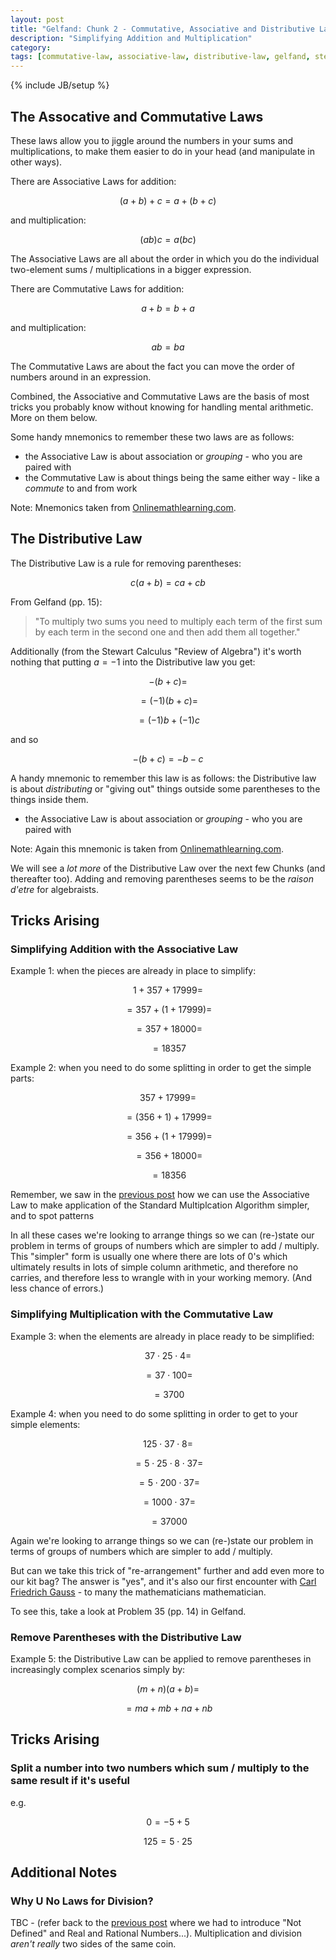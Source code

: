 ```yaml
---
layout: post
title: "Gelfand: Chunk 2 - Commutative, Associative and Distributive Laws"
description: "Simplifying Addition and Multiplication"
category: 
tags: [commutative-law, associative-law, distributive-law, gelfand, stewart-algebra-review, tricks]
---
```

{% include JB/setup %}

## The Assocative and Commutative Laws
These laws allow you to jiggle around the numbers in your sums and multiplications, to make them easier to do in your head (and manipulate in other ways).

There are Associative Laws for addition:

$$(a + b) + c = a + (b + c)$$
    
and multiplication:

$$(ab)c = a(bc)$$

The Associative Laws are all about the order in which you do the individual two-element sums / multiplications in a bigger expression.

There are Commutative Laws for addition:

$$a + b = b + a$$

and multiplication:

$$ab = ba$$

The Commutative Laws are about the fact you can move the order of numbers around in an expression.

Combined, the Associative and Commutative Laws are the basis of most tricks you probably know without knowing for handling mental arithmetic.  More on them below.

Some handy mnemonics to remember these two laws are as follows:

 * the Associative Law is about association or _grouping_ - who you are paired with
 * the Commutative Law is about things being the same either way - like a _commute_ to and from work
 
Note: Mnemonics taken from [Onlinemathlearning.com](http://www.onlinemathlearning.com/pre-algebra-mnemonics.html).

## The Distributive Law
The Distributive Law is a rule for removing parentheses:  

$$c(a + b) = ca + cb$$

From Gelfand (pp. 15): 

> "To multiply two sums you need to multiply each term of the first sum by each term in the second one and then add them all together."

Additionally (from the Stewart Calculus "Review of Algebra") it's worth nothing that putting $a = -1$ into the Distributive law you get:

$$-(b + c) = $$

$$ = (-1)(b + c) = $$

$$ = (-1)b + (-1)c $$

and so

$$-(b + c) = -b - c$$

A handy mnemonic to remember this law is as follows: the Distributive law is about _distributing_ or "giving out" things outside some parentheses to the things inside them.

 * the Associative Law is about association or _grouping_ - who you are paired with
 
Note: Again this mnemonic is taken from [Onlinemathlearning.com](http://www.onlinemathlearning.com/pre-algebra-mnemonics.html).

We will see a _lot more_ of the Distributive Law over the next few Chunks (and thereafter too).  Adding and removing parentheses seems to be the _raison d'etre_ for algebraists.

## Tricks Arising

### Simplifying Addition with the Associative Law

Example 1: when the pieces are already in place to simplify: 

$$   1 + 357 + 17999 = $$

$$ = 357 + (1 + 17999) = $$

$$ = 357 + 18000 = $$

$$ = 18357 $$

Example 2: when you need to do some splitting in order to get the simple parts: 

$$    357 + 17999 = $$

$$ = (356 + 1) + 17999 = $$

$$ =  356 + (1 + 17999) = $$

$$ =  356 + 18000 = $$

$$ =  18356 $$

Remember, we saw in the [previous post](https://andrewharmellaw.github.io/algebra/2016/11/16/gelfands-algebra-chunk-1-fundamentals) how we can use the Associative Law to make application of the Standard Multiplcation Algorithm simpler, and to spot patterns 

In all these cases we're looking to arrange things so we can (re-)state our problem in terms of groups of numbers which are simpler to add / multiply. This "simpler" form is usually one where there are lots of $0$'s which ultimately results in lots of simple column arithmetic, and therefore no carries, and therefore less to wrangle with in your working memory. (And less chance of errors.)

### Simplifying Multiplication with the Commutative Law

Example 3: when the elements are already in place ready to be simplified: 

$$37 \cdot 25 \cdot 4 = $$

$$ = 37 \cdot 100 = $$ 

$$ = 3700$$

Example 4: when you need to do some splitting in order to get to your simple elements: 

$$   125 \cdot 37 \cdot 8 = $$

$$ = 5 \cdot 25 \cdot 8 \cdot 37 = $$

$$ = 5 \cdot 200 \cdot 37 = $$

$$ = 1000 \cdot 37 = $$

$$ = 37000 $$

Again we're looking to arrange things so we can (re-)state our problem in terms of groups of numbers which are simpler to add  / multiply.

But can we take this trick of "re-arrangement" further and add even more to our kit bag?  The answer is "yes", and it's also our first encounter with [Carl Friedrich Gauss](https://en.wikipedia.org/wiki/Carl_Friedrich_Gauss) - to many the mathematicians mathematician.

To see this, take a look at Problem 35 (pp. 14) in Gelfand.

### Remove Parentheses with the Distributive Law

Example 5: the Distributive Law can be applied to remove parentheses in increasingly complex scenarios simply by: 

$$ (m+n)(a+b) = $$

$$ = ma + mb + na + nb $$

## Tricks Arising

### Split a number into two numbers which sum / multiply to the same result if it's useful
e.g. 

$$0 = -5 + 5$$ 

$$125 = 5 \cdot 25$$

## Additional Notes

### Why U No Laws for Division?
TBC - (refer back to the [previous post](https://andrewharmellaw.github.io/algebra/2016/11/16/gelfands-algebra-chunk-1-fundamentals) where we had to introduce "Not Defined" and Real and Rational Numbers...).  Multiplication and division _aren't really_ two sides of the same coin.
